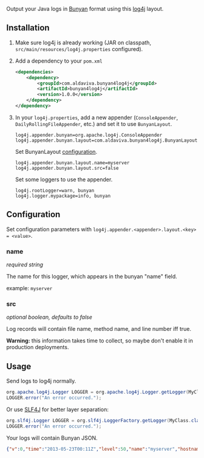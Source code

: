 Output your Java logs in [Bunyan](https://github.com/trentm/node-bunyan) format using this [log4j](http://logging.apache.org/log4j/1.2/) layout.

## Installation

1. Make sure log4j is already working (JAR on classpath, `src/main/resources/log4j.properties` configured).
2. Add a dependency to your `pom.xml`

	```xml
    <dependencies>
		<dependency>
			<groupId>com.aldaviva.bunyan4log4j</groupId>
			<artifactId>bunyan4log4j</artifactId>
			<version>1.0.0</version>
		</dependency>
	</dependency>
	```

3. In your `log4j.properties`, add a new appender (`ConsoleAppender`, `DailyRollingFileAppender`, etc.) and set it to use `BunyanLayout`.

	```properties
	log4j.appender.bunyan=org.apache.log4j.ConsoleAppender
	log4j.appender.bunyan.layout=com.aldaviva.bunyan4log4j.BunyanLayout
	```
	
	Set BunyanLayout [configuration](#configuration).
	
	```properties
	log4j.appender.bunyan.layout.name=myserver
	log4j.appender.bunyan.layout.src=false
	```
	
	Set some loggers to use the appender.

	```properties
	log4j.rootLogger=warn, bunyan
	log4j.logger.mypackage=info, bunyan
	```
	
## Configuration

Set configuration parameters with `log4j.appender.<appender>.layout.<key> = <value>`.

### name
*required string*

The name for this logger, which appears in the bunyan "name" field.

example: `myserver`

### src
*optional boolean, defaults to false*

Log records will contain file name, method name, and line number iff true.

**Warning:** this information takes time to collect, so maybe don't enable it in production deployments.

## Usage

Send logs to log4j normally.
```java
org.apache.log4j.Logger LOGGER = org.apache.log4j.Logger.getLogger(MyClass.class);
LOGGER.error("An error occurred.");
```

Or use [SLF4J](http://www.slf4j.org/) for better layer separation:
```java
org.slf4j.Logger LOGGER = org.slf4j.LoggerFactory.getLogger(MyClass.class);
LOGGER.error("An error occurred.");
```

Your logs will contain Bunyan JSON.

```json
{"v":0,"time":"2013-05-23T00:11Z","level":50,"name":"myserver","hostname":"Sigyn","pid":3572,"src": {"file":"MyClass.java","line":36,"func":"init"},"msg":"An error occurred."}
```